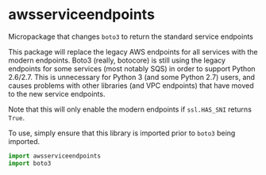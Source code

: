 # awsserviceendpoints
Micropackage that changes `boto3` to return the standard service endpoints

This package will replace the legacy AWS endpoints for all services with
the modern endpoints. Boto3 (really, botocore) is still using the legacy
endpoints for some services (most notably SQS) in order to support Python
2.6/2.7. This is unnecessary for Python 3 (and some Python 2.7) users, and 
causes problems with other libraries (and VPC endpoints) that have moved 
to the new service endpoints.

Note that this will only enable the modern endpoints if `ssl.HAS_SNI` returns
`True`.

To use, simply ensure that this library is imported prior to `boto3` being
imported.

```python
import awsserviceendpoints
import boto3
```
